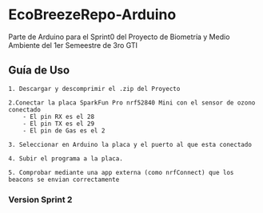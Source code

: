 # EcoBreezeRepo-Arduino

Parte de Arduino para el Sprint0 del Proyecto de Biometría y Medio Ambiente del 1er Semeestre de 3ro GTI

## Guía de Uso

    1. Descargar y descomprimir el .zip del Proyecto
    
    2.Conectar la placa SparkFun Pro nrf52840 Mini con el sensor de ozono conectado
        - El pin RX es el 28
        - El pin TX es el 29
        - El pin de Gas es el 2
    
    3. Seleccionar en Arduino la placa y el puerto al que esta conectado
    
    4. Subir el programa a la placa.
    
    5. Comprobar mediante una app externa (como nrfConnect) que los beacons se envian correctamente
### Version Sprint 2